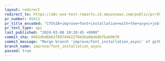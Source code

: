 ```yaml
---
layout: redirect
redirect_to: https://a8c-woo-test-reports.s3.amazonaws.com/public/pr/45411/api/index.html
pr_number: 45411
pr_title_encoded: "CYS%3A+improve+font+installation+with+the+async+job"
pr_test_type: api
last_published: "2024-03-08 10:28:45 +0000"
commit_sha: 04b1dbd6b62f89744b2270436a08ab0bfba696f8
commit_message: "Merge branch 'improve/font_installation_async' of github.com:woocomme…"
branch_name: improve/font_installation_async
passed: true
---
```

